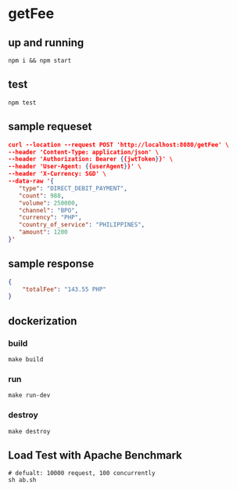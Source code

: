 # getFee

## up and running

```shell
npm i && npm start
```

## test

```shell
npm test
```

## sample requeset

```json
curl --location --request POST 'http://localhost:8080/getFee' \
--header 'Content-Type: application/json' \
--header 'Authorization: Bearer {{jwtToken}}' \
--header 'User-Agent: {{userAgent}}' \
--header 'X-Currency: SGD' \
--data-raw '{
   "type": "DIRECT_DEBIT_PAYMENT",
   "count": 988,
   "volume": 250000,
   "channel": "BPO",
   "currency": "PHP",
   "country_of_service": "PHILIPPINES",
   "amount": 1200
}'

```

## sample response

```json
{
    "totalFee": "143.55 PHP"
}
```

## dockerization

### build

```shell
make build
```

### run

```shell
make run-dev
```

### destroy

```shell
make destroy
```

## Load Test with Apache Benchmark

```shell
# defualt: 10000 request, 100 concurrently
sh ab.sh
```
